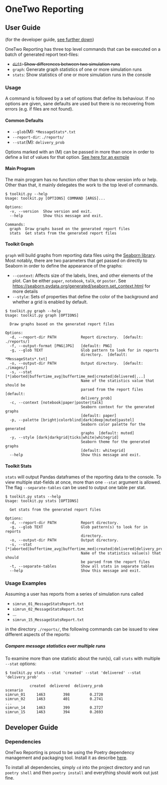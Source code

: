 # OneTwo Reporting

## User Guide
(for the developer guide, [see further down](#developer-guide))

OneTwo Reporting has three top level commands that can be executed on a batch of generated report text-files:

- ~~`diff`: Show differences between two simulation runs~~
- `graph`: Generate graph statistics of one or more simulation runs
- `stats`: Show statistics of one or more simulation runs in the console

### Usage

A command is followed by a set of options that define its behaviour. If no options are given,
sane defaults are used but there is no recovering from errors (e.g. if files are not found).

#### Common Defaults

- `--glob`(M): `*MessageStats*.txt`
- `--report-dir`: `./reports/`
- `--stat`(M): `delivery_prob`

Options marked with an (M) can be passed in more than once in order to define a list of values
for that option. [See here for an exmple](#compare-message-statistics-over-multiple-runs)

#### Main Program

The main program has no function other than to show version info or help.
Other than that, it mainly delegates the work to the top level of commands.

```text
$ toolkit.py --help                                   
Usage: toolkit.py [OPTIONS] COMMAND [ARGS]...

Options:
  -v, --version  Show version and exit.
  --help         Show this message and exit.

Commands:
  graph  Draw graphs based on the generated report files
  stats  Get stats from the generated report files
```

#### Toolkit Graph

`graph` will build graphs from reporting data files using the
[Seaborn library](https://seaborn.pydata.org/). Most notably, there are two parameters that get
passed on directly to Seaborn in order to define the appearance of the graphs:

- `--context`: Affects size of the labels, lines, and other elements of the plot. Can be either
  `paper`, `notebook`, `talk`, or `poster`.
  See https://seaborn.pydata.org/generated/seaborn.set_context.html for more details
- `--style`: Sets of properties that define the color of the background and whether
  a grid is enabled by default.

```text
$ toolkit.py graph --help
Usage: toolkit.py graph [OPTIONS]

  Draw graphs based on the generated report files

Options:
  -d, --report-dir PATH           Report directory.  [default: ./reports/]
  -f, --output-format [PNG|JPG]   [default: PNG]
  -g, --glob TEXT                 Glob pattern to look for in reports
                                  directory.  [default: *MessageStats*.txt]
  -o, --output-dir PATH           Output directory.  [default: ./images/]
  -s, --stat [*|aborted|buffertime_avg|buffertime_med|created|delivered|...]
                                  Name of the statistics value that should be
                                  parsed from the report files  [default:
                                  delivery_prob]
  -c, --context [notebook|paper|poster|talk]
                                  Seaborn context for the generated graphs
                                  [default: paper]
  -p, --palette [bright|colorblind|dark|deep|muted|pastel]
                                  Seaborn color palette for the generated
                                  graphs  [default: muted]
  -y, --style [dark|darkgrid|ticks|white|whitegrid]
                                  Seaborn theme for the generated graphs
                                  [default: whitegrid]
  --help                          Show this message and exit.
```

#### Toolkit Stats

`stats` will output Pandas dataframes of the reporting data to the console. To view multiple 
stat-fields at once, more than one `--stat` argument is allowed. The flag `--separate-tables`
can be used to output one table per stat.

```text
$ toolkit.py stats --help
Usage: toolkit.py stats [OPTIONS]

  Get stats from the generated report files

Options:
  -d, --report-dir PATH           Report directory.
  -g, --glob TEXT                 Glob pattern(s) to look for in reports
                                  directory.
  -o, --output-dir PATH           Output directory.
  -s, --stat [*|aborted|buffertime_avg|buffertime_med|created|delivered|delivery_prob|dropped|hopcount_avg|hopcount_med|latency_avg|latency_med|overhead_ratio|relayed|removed|response_prob|rtt_avg|rtt_med|sim_time|started]
                                  Name of the statistics value(s) that should
                                  be parsed from the report files
  -t, --separate-tables           Show all stats in separate tables
  --help                          Show this message and exit.
```


### Usage Examples

Assuming a user has reports from a series of simulation runs called

- `simrun_01_MessageStatsReport.txt`
- `simrun_02_MessageStatsReport.txt`
- ...
- `simrun_15_MessageStatsReport.txt`

in the directory `./reports/`, the following commands can be
issued to view different aspects of the reports:

##### Compare message statistics over multiple runs

To examine more than one statistic about the run(s), call `stats` with
multiple `--stat` options:

```text
$ toolkit.py stats --stat 'created' --stat 'delivered' --stat 'delivery_prob'

           created  delivered  delivery_prob
scenario                                        
simrun_01     1463        398         0.2720
simrun_02     1463        401         0.2741
...
simrun_14     1463        399         0.2727
simrun_15     1463        394         0.2693
```




## Developer Guide

### Dependencies

OneTwo Reporting is proud to be using the Poetry dependency management
and packaging tool. Install it as describe
[here](https://python-poetry.org/docs/#installation).

To install all dependencies, simply `cd` into the project directory and
run `poetry shell` and then `poetry install` and everything should work
out just fine.